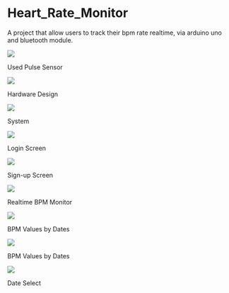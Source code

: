 # Heart_Rate_Monitor

A project that allow users to track their bpm rate realtime, via arduino uno and bluetooth module.

![](images/1.jpg)

Used Pulse Sensor


![](images/5.png)

Hardware Design


![](images/2.jpg)

System


![](images/3.png)

Login Screen


![](images/4.png)

Sign-up Screen


![](images/5.jpg)

Realtime BPM Monitor


![](images/6.jpg)

BPM Values by Dates


![](images/7.jpg)

BPM Values by Dates


![](images/8.jpg)

Date Select

